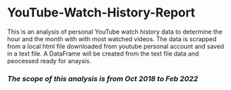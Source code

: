# YouTube-Watch-History-Report
This is an analysis of personal YouTube watch history data to determine the hour and the month with with most watched videos.
The data is scrapped from a local html file downloaded from youtube personal account and saved in a text file. A DataFrame will be created from the text file data and peocessed ready for anaysis.
### *The scope of this analysis is from Oct 2018 to Feb 2022*

